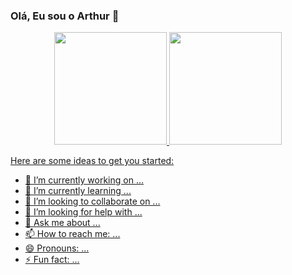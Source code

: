 ### Olá, Eu sou o Arthur 👋

<div align="center">
  <a href="https://github.com/arthursantos1">
  <img height="180em" src="https://github-readme-stats.vercel.app/api?username=arthursantos1&show_icons=true&theme=dark&include_all_commits=true&count_private=true"/>
  <img height="180em" src="https://github-readme-stats.vercel.app/api/top-langs/?username=arthursantos1&layout=compact&langs_count=7&theme=dark"/>
</div>

Here are some ideas to get you started:

- 🔭 I’m currently working on ...
- 🌱 I’m currently learning ...
- 👯 I’m looking to collaborate on ...
- 🤔 I’m looking for help with ...
- 💬 Ask me about ...
- 📫 How to reach me: ...
- 😄 Pronouns: ...
- ⚡ Fun fact: ...

